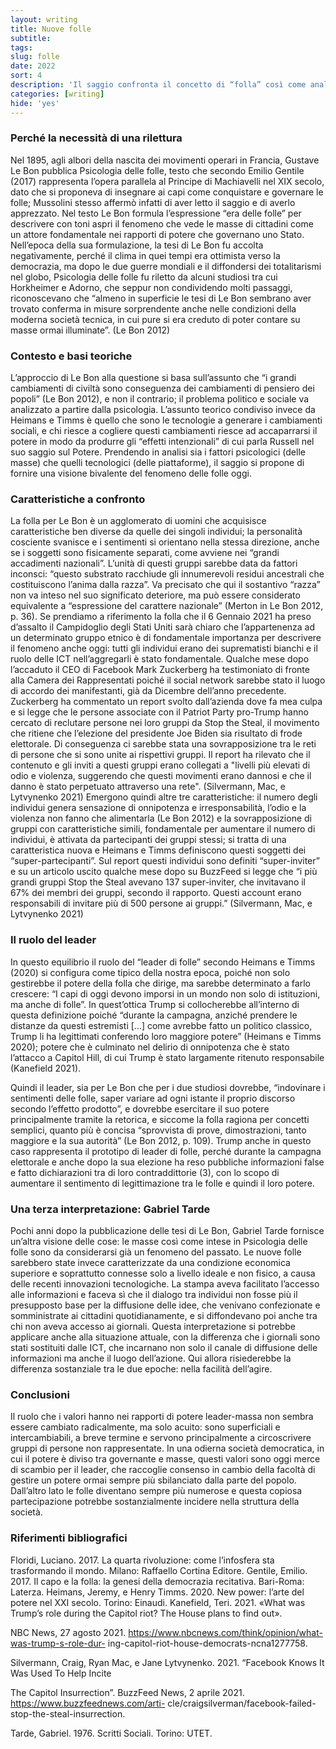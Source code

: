 ```yaml
---
layout: writing
title: Nuove folle
subtitle: 
tags:
slug: folle 
date: 2022
sort: 4
description: 'Il saggio confronta il concetto di “folla” così come analizzato da Gustave Le Bon nel 1985 nel saggio Psicologia delle folle con quello degli studiosi Heimans e Timms nel saggio New Power, del 2018 dopo l’affermarsi delle ICT. Il testo evidenzia che i maggiori cambiamenti sono dovuti all’abbassamento della soglia di partecipazione a causa dei social network. Per verificare le ipotesi teoriche si analizzerà il caso di cronaca dell’attacco al Campidoglio statunitense del 6 Gennaio 2021. Le folle sono un fenomeno di cui si deve tener conto in un’epoca in cui queste sono capaci di segnare profondamente il bilancio politico di uno Stato (Gentile 2017) poiché la loro crescente partecipazione potrebbe segnare un cambiamento dell’equilibrio democratico a cui siamo abituati.'
categories: [writing]
hide: 'yes'
---
```

### Perché la necessità di una rilettura
Nel 1895, agli albori della nascita dei movimenti operari in Francia, Gustave Le Bon pubblica Psicologia delle folle, testo che secondo Emilio Gentile (2017) rappresenta l’opera parallela al Principe di Machiavelli nel XIX secolo, dato che si proponeva di insegnare ai capi come conquistare e governare le folle; Mussolini stesso affermò infatti di aver letto il saggio e di averlo apprezzato. Nel testo Le Bon formula l’espressione “era delle folle” per descrivere con toni aspri il fenomeno che vede le masse di
cittadini come un attore fondamentale nei rapporti di potere che governano uno Stato. Nell’epoca della sua formulazione, la tesi di Le Bon fu accolta negativamente, perché il clima in quei tempi era ottimista verso la democrazia, ma dopo le due guerre mondiali e il diffondersi dei totalitarismi nel globo, Psicologia delle folle fu riletto da alcuni studiosi tra cui Horkheimer e Adorno, che seppur non condividendo molti passaggi, riconoscevano che “almeno in superficie le tesi di Le Bon sembrano aver trovato conferma in misure sorprendente anche nelle condizioni della moderna società tecnica, in cui pure si era creduto di poter contare su masse ormai illuminate”. (Le Bon 2012)

### Contesto e basi teoriche
L’approccio di Le Bon alla questione si basa sull’assunto che “i grandi cambiamenti di civiltà sono conseguenza dei cambiamenti di pensiero dei popoli” (Le Bon 2012), e non il contrario; il problema politico e sociale va analizzato a partire dalla psicologia.
L’assunto teorico condiviso invece da Heimans e Timms è quello che sono le tecnologie a generare i cambiamenti sociali, e chi riesce a cogliere questi cambiamenti riesce ad accaparrarsi il potere in modo da produrre gli “effetti intenzionali” di cui parla Russell nel suo saggio sul Potere. Prendendo in analisi sia i fattori psicologici (delle masse) che quelli tecnologici (delle piattaforme), il saggio si propone di fornire una visione bivalente del fenomeno delle folle oggi.

### Caratteristiche a confronto

La folla per Le Bon è un agglomerato di uomini che acquisisce caratteristiche ben diverse da quelle dei singoli individui; la personalità cosciente svanisce e i sentimenti si orientano nella stessa direzione, anche se i soggetti sono fisicamente separati, come avviene nei “grandi accadimenti nazionali”. L’unità di questi gruppi sarebbe data da fattori inconsci: “questo substrato racchiude gli innumerevoli residui ancestrali che costituiscono l’anima dalla razza”. Va precisato che qui il sostantivo “razza” non va inteso nel suo significato deteriore, ma può essere considerato equivalente a “espressione del carattere nazionale” (Merton in Le Bon 2012, p. 36).
Se prendiamo a riferimento la folla che il 6 Gennaio 2021 ha preso d’assalto il Campidoglio degli Stati Uniti sarà chiaro che l’appartenenza ad un determinato gruppo etnico è di fondamentale importanza per descrivere il fenomeno anche oggi: tutti gli individui erano dei suprematisti bianchi e il ruolo delle ICT nell’aggregarli è stato fondamentale. Qualche mese dopo l’accaduto il CEO di Facebook Mark Zuckerberg ha testimoniato di fronte alla Camera dei Rappresentati poiché il social network sarebbe
stato il luogo di accordo dei manifestanti, già da Dicembre dell’anno precedente. Zuckerberg ha commentato un report svolto dall’azienda dove fa mea culpa e si legge che le persone associate con il Patriot Party pro-Trump hanno cercato di reclutare persone nei loro gruppi da Stop the Steal, il movimento che ritiene che l’elezione del presidente Joe Biden sia risultato di frode elettorale. Di conseguenza ci sarebbe stata una sovrapposizione tra le reti di persone che si sono unite ai rispettivi
gruppi. Il report ha rilevato che il contenuto e gli inviti a questi gruppi erano collegati a "livelli più elevati
di odio e violenza, suggerendo che questi movimenti erano dannosi e che il danno è stato perpetuato attraverso una rete". (Silvermann, Mac, e Lytvynenko 2021) Emergono quindi altre tre caratteristiche: il numero degli individui genera sensazione di onnipotenza e irresponsabilità, l’odio e la violenza non fanno che alimentarla (Le Bon 2012) e la sovrapposizione di gruppi con caratteristiche simili, fondamentale per aumentare il numero di individui, è attivata da partecipanti dei gruppi stessi; si tratta di una caratteristica nuova e Heimans e Timms definiscono questi soggetti dei “super-partecipanti”. Sul report questi individui sono definiti “super-inviter” e su un articolo uscito qualche mese dopo su BuzzFeed si legge che “i più grandi gruppi Stop the Steal avevano 137 super-inviter, che invitavano il 67% dei membri dei gruppi, secondo il rapporto. Questi account erano responsabili di invitare più di 500 persone ai gruppi.” (Silvermann, Mac, e Lytvynenko 2021)

### Il ruolo del leader
In questo equilibrio il ruolo del “leader di folle” secondo Heimans e Timms (2020) si configura come
tipico della nostra epoca, poiché non solo gestirebbe il potere della folla che dirige, ma sarebbe determinato a farlo
crescere: “I capi di oggi devono imporsi in un mondo non solo di istituzioni, ma anche di folle”. In quest’ottica Trump
si collocherebbe all’interno di questa definizione poiché “durante la campagna, anziché prendere le distanze da
questi estremisti [...] come avrebbe fatto un politico classico, Trump li ha legittimati conferendo loro maggiore potere”
(Heimans e Timms 2020); potere che è culminato nel delirio di onnipotenza che è stato l’attacco a Capitol Hill, di cui
Trump è stato largamente ritenuto responsabile (Kanefield 2021).

Quindi il leader, sia per Le Bon che per i due studiosi dovrebbe, “indovinare i sentimenti delle folle, saper variare ad ogni
istante il proprio discorso secondo l’effetto prodotto”, e dovrebbe esercitare il suo potere principalmente tramite la retorica, e siccome la folla ragiona per concetti semplici, quanto più è concisa “sprovvista di prove, dimostrazioni, tanto maggiore e la sua autorità” (Le Bon 2012, p. 109). Trump anche in questo caso rappresenta il prototipo di leader di folle, perché durante la campagna elettorale e anche dopo la sua elezione ha reso pubbliche informazioni false e fatto dichiarazioni tra di loro contraddittorie (3), con lo scopo di aumentare il sentimento di legittimazione tra le folle e quindi il loro potere.

### Una terza interpretazione: Gabriel Tarde
Pochi anni dopo la pubblicazione delle tesi di Le Bon, Gabriel Tarde fornisce un’altra visione delle cose: le masse così come intese in Psicologia delle folle sono da considerarsi già un fenomeno del passato. Le nuove folle sarebbero state invece caratterizzate da una condizione economica superiore e soprattutto connesse solo a livello ideale e non fisico, a causa delle recenti innovazioni tecnologiche. La stampa aveva facilitato l’accesso alle informazioni e faceva sì che il dialogo tra individui non fosse più il presupposto base per la diffusione delle idee, che venivano confezionate e somministrate ai cittadini
quotidianamente, e si diffondevano poi anche tra chi non aveva accesso ai giornali. Questa interpretazione si potrebbe applicare anche alla situazione attuale, con la differenza che i giornali sono stati sostituiti dalle ICT, che incarnano non solo il canale di diffusione delle informazioni ma anche il luogo dell’azione. Qui allora risiederebbe la differenza sostanziale tra le due epoche: nella facilità dell’agire.

### Conclusioni
Il ruolo che i valori hanno nei rapporti di potere leader-massa non sembra essere cambiato radicalmente, ma solo acuito: sono superficiali e intercambiabili, a breve termine e servono principalmente a circoscrivere gruppi di persone non rappresentate. In una odierna società democratica, in cui il potere è diviso tra governante e masse, questi valori sono oggi merce di scambio per il leader, che raccoglie consenso in cambio della facoltà di gestire un potere ormai sempre più sbilanciato dalla parte del popolo. Dall’altro lato le folle diventano sempre più numerose e questa copiosa partecipazione potrebbe sostanzialmente incidere nella struttura della società.

### Riferimenti bibliografici
Floridi, Luciano. 2017. La quarta rivoluzione: come l’infosfera sta trasformando il mondo. Milano:
Raffaello Cortina Editore.
Gentile, Emilio. 2017. Il capo e la folla: la genesi della democrazia recitativa. Bari-Roma: Laterza.
Heimans, Jeremy, e Henry Timms. 2020. New power: l’arte del potere nel XXI secolo. Torino:
Einaudi.
Kanefield, Teri. 2021. «What was Trump’s role during the Capitol riot? The House plans to find out».

NBC News, 27 agosto 2021. https://www.nbcnews.com/think/opinion/what-was-trump-s-role-dur-
ing-capitol-riot-house-democrats-ncna1277758.

Silvermann, Craig, Ryan Mac, e Jane Lytvynenko. 2021. “Facebook Knows It Was Used To Help Incite

The Capitol Insurrection”. BuzzFeed News, 2 aprile 2021. https://www.buzzfeednews.com/arti-
cle/craigsilverman/facebook-failed-stop-the-steal-insurrection.

Tarde, Gabriel. 1976. Scritti Sociali. Torino: UTET.